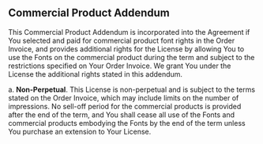 ## Commercial Product Addendum

This Commercial Product Addendum is incorporated into the Agreement if You selected and paid for commercial product font rights in the Order Invoice, and provides additional rights for the License by allowing You to use the Fonts on the commercial product during the term and subject to the restrictions specified on Your Order Invoice. We grant You under the License the additional rights stated in this addendum.

a\. **Non-Perpetual**. This License is non-perpetual and is subject to the terms stated on the Order Invoice, which may include limits on the number of impressions. No sell-off period for the commercial products is provided after the end of the term, and You shall cease all use of the Fonts and commercial products embodying the Fonts by the end of the term unless You purchase an extension to Your License.